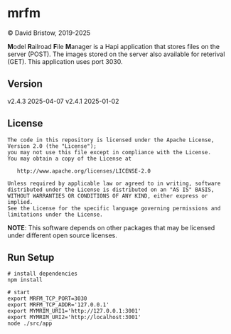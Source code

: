 # mrfm

&copy; David Bristow, 2019-2025

**M**odel **R**ailroad **F**ile **M**anager is a Hapi application that stores files on the server (POST). The images stored on the server also available for reterival (GET). This application uses port 3030.

## Version
v2.4.3 2025-04-07
v2.4.1 2025-01-02


## License

    The code in this repository is licensed under the Apache License, Version 2.0 (the "License");
    you may not use this file except in compliance with the License.
    You may obtain a copy of the License at

       http://www.apache.org/licenses/LICENSE-2.0

    Unless required by applicable law or agreed to in writing, software
    distributed under the License is distributed on an "AS IS" BASIS,
    WITHOUT WARRANTIES OR CONDITIONS OF ANY KIND, either express or implied.
    See the License for the specific language governing permissions and
    limitations under the License.

**NOTE**: This software depends on other packages that may be licensed under different open source licenses.

## Run Setup

    # install dependencies
    npm install

    # start
    export MRFM_TCP_PORT=3030
    export MRFM_TCP_ADDR='127.0.0.1'
    export MYMRIM_URI1='http://127.0.0.1:3001'
    export MYMRIM_URI2='http://localhost:3001'
    node ./src/app
